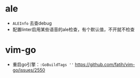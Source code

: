 # ale

* `ALEInfo` 去查debug
* 配置linter启用某些语音的ale检查，有个默认值，不开就不检查


# vim-go

* 重启go引擎：`:GoBuildTags ''` https://github.com/fatih/vim-go/issues/2550
